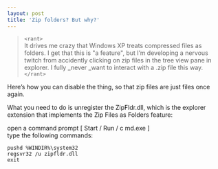 ```yaml
---
layout: post  
title: 'Zip folders? But why?'
---
```

>`<rant>`  
It drives me crazy that Windows XP treats compressed files as folders. I get that this is "a feature", but I’m developing a nervous twitch from accidently clicking on zip files in the tree view pane in explorer. I fully _never _want to interact with a .zip file this way.  
`</rant>`

Here’s how you can disable the thing, so that zip files are just files once again.

What you need to do is unregister the ZipFldr.dll, which is the explorer extension that implements the Zip Files as Folders feature:

open a command prompt [ Start / Run / c md.exe ]  
type the following commands:

    pushd %WINDIR%\system32  
    regsvr32 /u zipfldr.dll  
    exit
